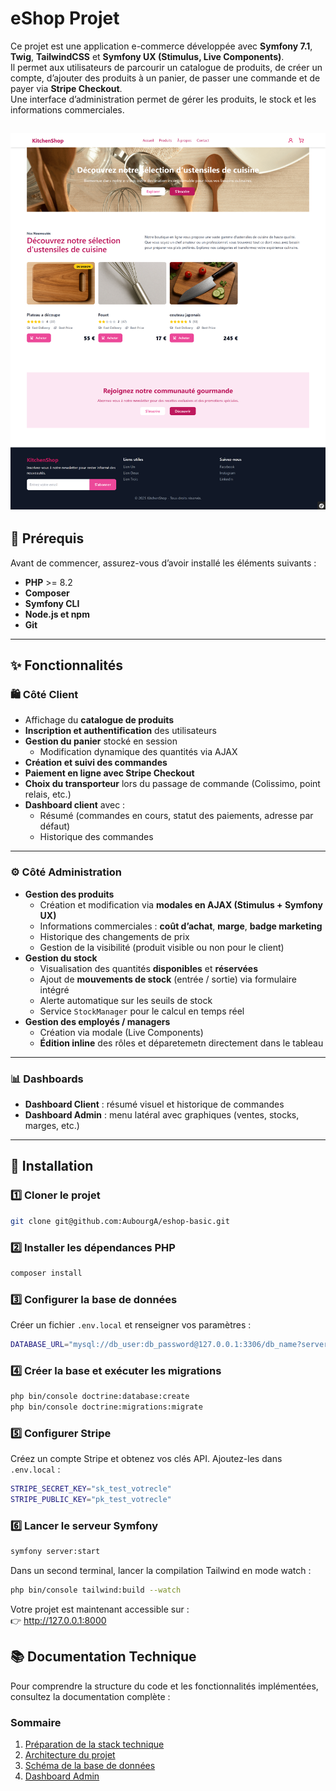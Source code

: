 # eShop Projet  

Ce projet est une application e-commerce développée avec **Symfony 7.1**, **Twig**, **TailwindCSS** et **Symfony UX (Stimulus, Live Components)**.  
Il permet aux utilisateurs de parcourir un catalogue de produits, de créer un compte, d’ajouter des produits à un panier, de passer une commande et de payer via **Stripe Checkout**.  
Une interface d’administration permet de gérer les produits, le stock et les informations commerciales.  

![Présentation de la page d'accueil](doc/images/homePage.png)
---

## 📌 Prérequis  

Avant de commencer, assurez-vous d’avoir installé les éléments suivants :  

- **PHP** >= 8.2  
- **Composer**  
- **Symfony CLI**  
- **Node.js et npm**  
- **Git**  

---

## ✨ Fonctionnalités  

### 🛍️ Côté Client  
- Affichage du **catalogue de produits**  
- **Inscription et authentification** des utilisateurs  
- **Gestion du panier** stocké en session  
  - Modification dynamique des quantités via AJAX  
- **Création et suivi des commandes**  
- **Paiement en ligne avec Stripe Checkout**  
- **Choix du transporteur** lors du passage de commande (Colissimo, point relais, etc.)  
- **Dashboard client** avec :  
  - Résumé (commandes en cours, statut des paiements, adresse par défaut)  
  - Historique des commandes  

---

### ⚙️ Côté Administration  
- **Gestion des produits**  
  - Création et modification via **modales en AJAX (Stimulus + Symfony UX)**  
  - Informations commerciales : **coût d’achat**, **marge**, **badge marketing**  
  - Historique des changements de prix  
  - Gestion de la visibilité (produit visible ou non pour le client)  
- **Gestion du stock**  
  - Visualisation des quantités **disponibles** et **réservées**  
  - Ajout de **mouvements de stock** (entrée / sortie) via formulaire intégré  
  - Alerte automatique sur les seuils de stock  
  - Service `StockManager` pour le calcul en temps réel  
- **Gestion des employés / managers**  
  - Création via modale (Live Components)  
  - **Édition inline** des rôles et déparetemetn directement dans le tableau  

---

### 📊 Dashboards  
- **Dashboard Client** : résumé visuel et historique de commandes  
- **Dashboard Admin** : menu latéral avec graphiques (ventes, stocks, marges, etc.)  

---

## 🚀 Installation  

### 1️⃣ Cloner le projet  
```sh
git clone git@github.com:AubourgA/eshop-basic.git
```

### 2️⃣ Installer les dépendances PHP  
```sh
composer install
```

### 3️⃣ Configurer la base de données  
Créer un fichier `.env.local` et renseigner vos paramètres :  

```sh
DATABASE_URL="mysql://db_user:db_password@127.0.0.1:3306/db_name?serverVersion=8.0"
```

### 4️⃣ Créer la base et exécuter les migrations  
```sh
php bin/console doctrine:database:create
php bin/console doctrine:migrations:migrate
```

### 5️⃣ Configurer Stripe  
Créez un compte Stripe et obtenez vos clés API. Ajoutez-les dans `.env.local` :  

```sh
STRIPE_SECRET_KEY="sk_test_votrecle"
STRIPE_PUBLIC_KEY="pk_test_votrecle"
```

### 6️⃣ Lancer le serveur Symfony  
```sh
symfony server:start
```

Dans un second terminal, lancer la compilation Tailwind en mode watch :  
```sh
php bin/console tailwind:build --watch
```

Votre projet est maintenant accessible sur :  
👉 http://127.0.0.1:8000  


## 📚 Documentation Technique

Pour comprendre la structure du code et les fonctionnalités implémentées, consultez la documentation complète :  

### Sommaire
1. [Préparation de la stack technique](doc/documentation.md#préparation-de-la-stack-technique)
2. [Architecture du projet](doc/documentation.md#architecture-du-projet)
3. [Schéma de la base de données](doc/documentation.md#schéma-de-la-base-de-données)
4. [Dashboard Admin](doc/documentation.md#dashboard-admin)

